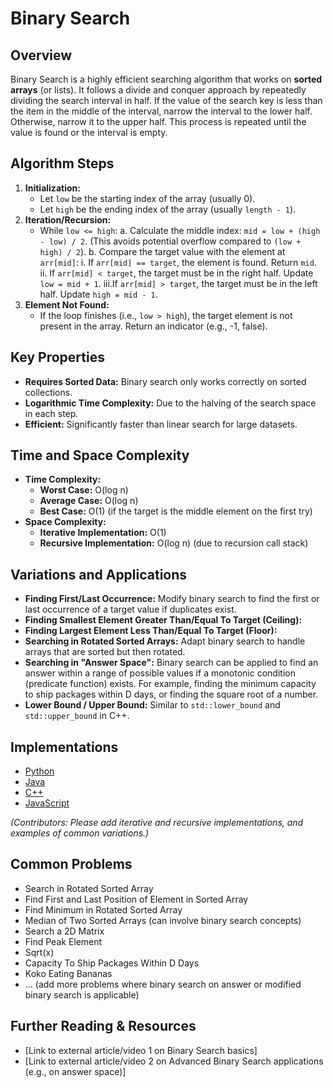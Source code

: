 # Binary Search

## Overview

Binary Search is a highly efficient searching algorithm that works on **sorted arrays** (or lists). It follows a divide and conquer approach by repeatedly dividing the search interval in half. If the value of the search key is less than the item in the middle of the interval, narrow the interval to the lower half. Otherwise, narrow it to the upper half. This process is repeated until the value is found or the interval is empty.

## Algorithm Steps

1.  **Initialization:**
    *   Let `low` be the starting index of the array (usually 0).
    *   Let `high` be the ending index of the array (usually `length - 1`).
2.  **Iteration/Recursion:**
    *   While `low <= high`:
        a.  Calculate the middle index: `mid = low + (high - low) / 2`. (This avoids potential overflow compared to `(low + high) / 2`).
        b.  Compare the target value with the element at `arr[mid]`:
            i.  If `arr[mid] == target`, the element is found. Return `mid`.
            ii. If `arr[mid] < target`, the target must be in the right half. Update `low = mid + 1`.
            iii.If `arr[mid] > target`, the target must be in the left half. Update `high = mid - 1`.
3.  **Element Not Found:**
    *   If the loop finishes (i.e., `low > high`), the target element is not present in the array. Return an indicator (e.g., -1, false).

## Key Properties

*   **Requires Sorted Data:** Binary search only works correctly on sorted collections.
*   **Logarithmic Time Complexity:** Due to the halving of the search space in each step.
*   **Efficient:** Significantly faster than linear search for large datasets.

## Time and Space Complexity

*   **Time Complexity:**
    *   **Worst Case:** O(log n)
    *   **Average Case:** O(log n)
    *   **Best Case:** O(1) (if the target is the middle element on the first try)
*   **Space Complexity:**
    *   **Iterative Implementation:** O(1)
    *   **Recursive Implementation:** O(log n) (due to recursion call stack)

## Variations and Applications

*   **Finding First/Last Occurrence:** Modify binary search to find the first or last occurrence of a target value if duplicates exist.
*   **Finding Smallest Element Greater Than/Equal To Target (Ceiling):**
*   **Finding Largest Element Less Than/Equal To Target (Floor):**
*   **Searching in Rotated Sorted Arrays:** Adapt binary search to handle arrays that are sorted but then rotated.
*   **Searching in "Answer Space":** Binary search can be applied to find an answer within a range of possible values if a monotonic condition (predicate function) exists. For example, finding the minimum capacity to ship packages within D days, or finding the square root of a number.
*   **Lower Bound / Upper Bound:** Similar to `std::lower_bound` and `std::upper_bound` in C++.

## Implementations

*   [Python](./Implementations/Python/)
*   [Java](./Implementations/Java/)
*   [C++](./Implementations/Cpp/)
*   [JavaScript](./Implementations/JavaScript/)

*(Contributors: Please add iterative and recursive implementations, and examples of common variations.)*

## Common Problems

*   Search in Rotated Sorted Array
*   Find First and Last Position of Element in Sorted Array
*   Find Minimum in Rotated Sorted Array
*   Median of Two Sorted Arrays (can involve binary search concepts)
*   Search a 2D Matrix
*   Find Peak Element
*   Sqrt(x)
*   Capacity To Ship Packages Within D Days
*   Koko Eating Bananas
*   ... (add more problems where binary search on answer or modified binary search is applicable)

## Further Reading & Resources

*   [Link to external article/video 1 on Binary Search basics]
*   [Link to external article/video 2 on Advanced Binary Search applications (e.g., on answer space)]
